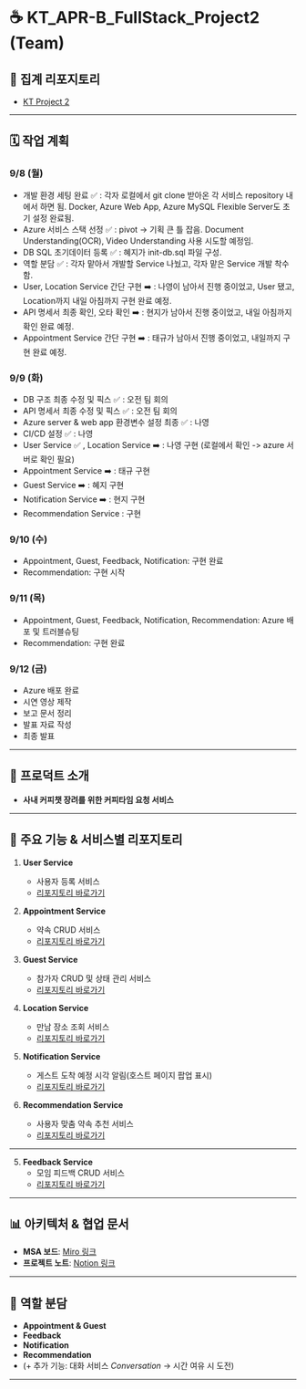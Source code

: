 # ☕ KT_APR-B_FullStack_Project2 (Team)

## 📌 집계 리포지토리
- [KT Project 2](https://github.com/nymvmt/KT_project_2.git)

---

## 🗓️ 작업 계획
### 9/8 (월)
- 개발 환경 세팅 완료 ✅ : 각자 로컬에서 git clone 받아온 각 서비스 repository 내에서 하면 됨. Docker, Azure Web App, Azure MySQL Flexible Server도 초기 설정 완료됨.
- Azure 서비스 스택 선정 ✅ : pivot -> 기획 큰 틀 잡음. Document Understanding(OCR), Video Understanding 사용 시도할 예정임.
- DB SQL 초기데이터 등록 ✅ : 혜지가 init-db.sql 파일 구성.
- 역할 분담 ✅ : 각자 맡아서 개발할 Service 나눴고, 각자 맡은 Service 개발 착수함.
- User, Location Service 간단 구현 ➡️ : 나영이 남아서 진행 중이었고, User 됐고, Location까지 내일 아침까지 구현 완료 예정.
- API 명세서 최종 확인, 오타 확인 ➡️ : 현지가 남아서 진행 중이었고, 내일 아침까지 확인 완료 예정.
- Appointment Service 간단 구현 ➡️ : 태규가 남아서 진행 중이었고, 내일까지 구현 완료 예정.

### 9/9 (화)
- DB 구조 최종 수정 및 픽스 ✅ : 오전 팀 회의
- API 명세서 최종 수정 및 픽스 ✅ : 오전 팀 회의
- Azure server & web app 환경변수 설정 최종 ✅ : 나영
- CI/CD 설정 ✅ : 나영
- User Service ✅ , Location Service ➡️ : 나영 구현 (로컬에서 확인 -> azure 서버로 확인 필요)
- Appointment Service ➡️ : 태규 구현 
- Guest Service ➡️ : 혜지 구현 
- Notification Service ➡️ : 현지 구현
- Recommendation Service : 구현 

### 9/10 (수)
- Appointment, Guest, Feedback, Notification: 구현 완료  
- Recommendation: 구현 시작

### 9/11 (목)
- Appointment, Guest, Feedback, Notification, Recommendation: Azure 배포 및 트러블슈팅  
- Recommendation: 구현 완료  

### 9/12 (금)
- Azure 배포 완료  
- 시연 영상 제작  
- 보고 문서 정리  
- 발표 자료 작성  
- 최종 발표  

---

## 🚀 프로덕트 소개
- **사내 커피챗 장려를 위한 커피타임 요청 서비스**

---

## 🔧 주요 기능 & 서비스별 리포지토리
1. **User Service**
   - 사용자 등록 서비스  
   - [리포지토리 바로가기](https://github.com/nymvmt/UserService)

2. **Appointment Service**
   - 약속 CRUD 서비스  
   - [리포지토리 바로가기](https://github.com/nymvmt/AppointmentService)

3. **Guest Service**
   - 참가자 CRUD 및 상태 관리 서비스  
   - [리포지토리 바로가기](https://github.com/nymvmt/GuestService)

4. **Location Service**
   - 만남 장소 조회 서비스  
   - [리포지토리 바로가기](https://github.com/nymvmt/LocationService)


6. **Notification Service**
   - 게스트 도착 예정 시각 알림(호스트 페이지 팝업 표시)  
   - [리포지토리 바로가기](https://github.com/nymvmt/NotificationService)

7. **Recommendation Service**
   - 사용자 맞춤 약속 추천 서비스  
   - [리포지토리 바로가기](https://github.com/nymvmt/RecommendationService)
  
---
5. **Feedback Service**
   - 모임 피드백 CRUD 서비스  
   - [리포지토리 바로가기](https://github.com/nymvmt/FeedbackService)

---

## 📊 아키텍처 & 협업 문서
- **MSA 보드**: [Miro 링크](https://miro.com/app/board/uXjVJPRLAtY=/?share_link_id=41447987665)  
- **프로젝트 노트**: [Notion 링크](https://www.notion.so/2616156a6141802cb94acf498b0e5df8?source=copy_link)

---

## 👥 역할 분담
- **Appointment & Guest**  
- **Feedback**  
- **Notification**  
- **Recommendation**  
- (+ 추가 기능: 대화 서비스 *Conversation* → 시간 여유 시 도전)

---
